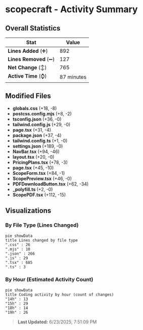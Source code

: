# scopecraft - Activity Summary 

## Overall Statistics

| Stat                   | Value                                                             |
| ---------------------- | ----------------------------------------------------------------- |
| **Lines Added** (➕)   | 892                                          |
| **Lines Removed** (➖) | 127                                        |
| **Net Change** (↕)    | 765                |
| **Active Time** (⌚)   | 87 minutes |


## Modified Files
- **globals.css** (+18, -8)
- **postcss.config.mjs** (+8, -2)
- **tsconfig.json** (+36, -0)
- **tailwind.config.js** (+29, -0)
- **page.tsx** (+31, -4)
- **package.json** (+37, -4)
- **tailwind.config.ts** (+1, -0)
- **settings.json** (+189, -0)
- **NavBar.tsx** (+94, -46)
- **layout.tsx** (+20, -0)
- **PricingPlans.tsx** (+78, -3)
- **page.tsx** (+45, -10)
- **ScopeForm.tsx** (+84, -1)
- **ScopePreview.tsx** (+46, -0)
- **PDFDownloadButton.tsx** (+62, -34)
- **_polyfill.ts** (+2, -0)
- **ScopePDF.tsx** (+112, -15)

## Visualizations

### By File Type (Lines Changed)

```mermaid
pie showData
title Lines changed by file type
".css" : 26
".mjs" : 10
".json" : 266
".js" : 29
".tsx" : 685
".ts" : 3
```

### By Hour (Estimated Activity Count)

```mermaid
pie showData
title Coding activity by hour (count of changes)
"14h" : 13
"15h" : 29
"18h" : 14
"19h" : 26
```


> **Last Updated:** 6/23/2025, 7:51:09 PM